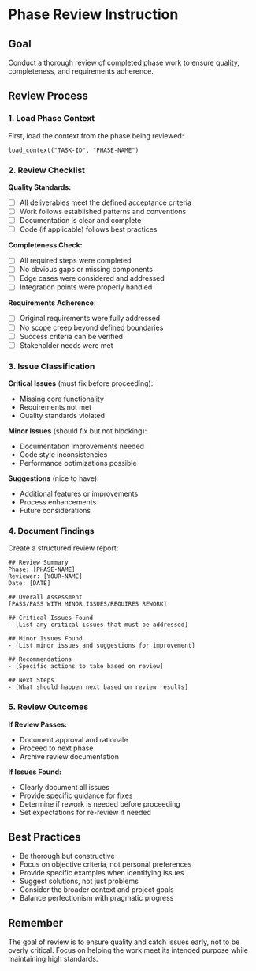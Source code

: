 # Phase Review Instruction

## Goal
Conduct a thorough review of completed phase work to ensure quality, completeness, and requirements adherence.

## Review Process

### 1. Load Phase Context
First, load the context from the phase being reviewed:
```
load_context("TASK-ID", "PHASE-NAME")
```

### 2. Review Checklist

**Quality Standards:**
- [ ] All deliverables meet the defined acceptance criteria
- [ ] Work follows established patterns and conventions
- [ ] Documentation is clear and complete
- [ ] Code (if applicable) follows best practices

**Completeness Check:**
- [ ] All required steps were completed
- [ ] No obvious gaps or missing components
- [ ] Edge cases were considered and addressed
- [ ] Integration points were properly handled

**Requirements Adherence:**
- [ ] Original requirements were fully addressed
- [ ] No scope creep beyond defined boundaries
- [ ] Success criteria can be verified
- [ ] Stakeholder needs were met

### 3. Issue Classification

**Critical Issues** (must fix before proceeding):
- Missing core functionality
- Requirements not met
- Quality standards violated

**Minor Issues** (should fix but not blocking):
- Documentation improvements needed
- Code style inconsistencies
- Performance optimizations possible

**Suggestions** (nice to have):
- Additional features or improvements
- Process enhancements
- Future considerations

### 4. Document Findings

Create a structured review report:

```
## Review Summary
Phase: [PHASE-NAME]
Reviewer: [YOUR-NAME]
Date: [DATE]

## Overall Assessment
[PASS/PASS WITH MINOR ISSUES/REQUIRES REWORK]

## Critical Issues Found
- [List any critical issues that must be addressed]

## Minor Issues Found  
- [List minor issues and suggestions for improvement]

## Recommendations
- [Specific actions to take based on review]

## Next Steps
- [What should happen next based on review results]
```

### 5. Review Outcomes

**If Review Passes:**
- Document approval and rationale
- Proceed to next phase
- Archive review documentation

**If Issues Found:**
- Clearly document all issues
- Provide specific guidance for fixes
- Determine if rework is needed before proceeding
- Set expectations for re-review if needed

## Best Practices

- Be thorough but constructive
- Focus on objective criteria, not personal preferences  
- Provide specific examples when identifying issues
- Suggest solutions, not just problems
- Consider the broader context and project goals
- Balance perfectionism with pragmatic progress

## Remember

The goal of review is to ensure quality and catch issues early, not to be overly critical. Focus on helping the work meet its intended purpose while maintaining high standards.